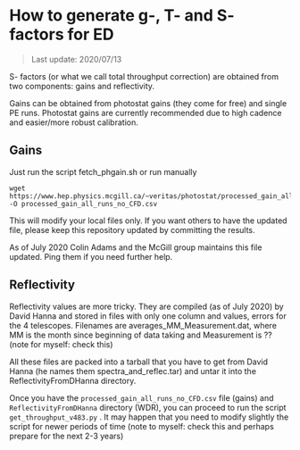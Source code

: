# How to generate g-, T- and S- factors for ED

> Last update: 2020/07/13



S- factors (or what we call total throughput correction) are obtained from two components: gains and reflectivity.

Gains can be obtained from photostat gains (they come for free) and single PE runs. 
Photostat gains are currently recommended due to high cadence and easier/more robust calibration.

## Gains

Just run the script fetch_phgain.sh or run manually 

```
wget https://www.hep.physics.mcgill.ca/~veritas/photostat/processed_gain_all_runs_no_CFD.csv -O processed_gain_all_runs_no_CFD.csv
```

This will modify your local files only. If you want others to have the updated file, please keep this repository updated by committing the results.

As of July 2020 Colin Adams and the McGill group maintains this file updated. Ping them if you need further help. 

## Reflectivity

Reflectivity values are more tricky. They are compiled (as of July 2020) by David Hanna and stored in 
files with only one column and values, errors for the 4 telescopes. Filenames are
averages_MM_Measurement.dat, where MM is the month since beginning of data taking and Measurement is ?? (note for myself: check this)

All these files are packed into a tarball that you have to get from David Hanna (he names them spectra_and_reflec.tar) and untar it 
into the ReflectivityFromDHanna directory.

Once you have the `processed_gain_all_runs_no_CFD.csv` file (gains) and `ReflectivityFromDHanna` directory (WDR), you can proceed 
to run the script `get_throughput_v483.py` . It may happen that you need to modify slightly the script for newer periods of time (note to myself: check this and perhaps prepare for the next 2-3 years)

